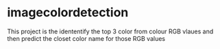 # imagecolordetection
This project is the idententify the top 3 color from colour RGB vlaues and then predict the closet color name for those RGB values

